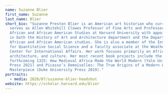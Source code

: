 ```yaml
---
name: Suzanne Blier
first_name: Suzanne
last_name: Blier
short_bio: "Suzanne Preston Blier is an American art historian who currently
  serves as Allen Whitehill Clowes Professor of Fine Arts and Professor of
  African and African American Studies at Harvard University with appointments
  in both the History of Art and Architecture department and the Department of
  African and African American studies. She is also a member of the Institute
  for Quantitative Social Science and a faculty associate at the Weatherhead
  Center for International Affairs. Her work focuses primarily on African art,
  architecture, and culture. Her most recent book projects include the
  forthcoming 1325: How Medieval Africa Made the World Modern (Yale University
  Press 2021) and Picasso’s Demoiselles: The True Origins of a Modern Art
  Masterpiece (Duke University Press 2019)."
portraits:
  - media: 2020/07/suzanne-blier-headshot
website: https://scholar.harvard.edu/blier
---
```

